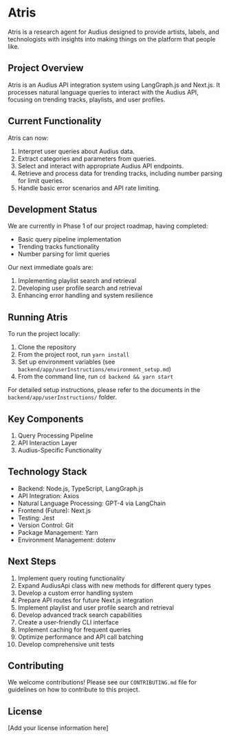 # Atris

Atris is a research agent for Audius designed to provide artists, labels, and technologists with insights into making things on the platform that people like.

## Project Overview

Atris is an Audius API integration system using LangGraph.js and Next.js. It processes natural language queries to interact with the Audius API, focusing on trending tracks, playlists, and user profiles.

## Current Functionality

Atris can now:
1. Interpret user queries about Audius data.
2. Extract categories and parameters from queries.
3. Select and interact with appropriate Audius API endpoints.
4. Retrieve and process data for trending tracks, including number parsing for limit queries.
5. Handle basic error scenarios and API rate limiting.

## Development Status

We are currently in Phase 1 of our project roadmap, having completed:
- Basic query pipeline implementation
- Trending tracks functionality
- Number parsing for limit queries

Our next immediate goals are:
1. Implementing playlist search and retrieval
2. Developing user profile search and retrieval
3. Enhancing error handling and system resilience

## Running Atris

To run the project locally:

1. Clone the repository
2. From the project root, run `yarn install`
3. Set up environment variables (see `backend/app/userInstructions/environment_setup.md`)
4. From the command line, run `cd backend && yarn start`

For detailed setup instructions, please refer to the documents in the `backend/app/userInstructions/` folder.

## Key Components

1. Query Processing Pipeline
2. API Interaction Layer
3. Audius-Specific Functionality

## Technology Stack

- Backend: Node.js, TypeScript, LangGraph.js
- API Integration: Axios
- Natural Language Processing: GPT-4 via LangChain
- Frontend (Future): Next.js
- Testing: Jest
- Version Control: Git
- Package Management: Yarn
- Environment Management: dotenv

## Next Steps

1. Implement query routing functionality
2. Expand AudiusApi class with new methods for different query types
3. Develop a custom error handling system
4. Prepare API routes for future Next.js integration
5. Implement playlist and user profile search and retrieval
6. Develop advanced track search capabilities
7. Create a user-friendly CLI interface
8. Implement caching for frequent queries
9. Optimize performance and API call batching
10. Develop comprehensive unit tests

## Contributing

We welcome contributions! Please see our `CONTRIBUTING.md` file for guidelines on how to contribute to this project.

## License

[Add your license information here]

